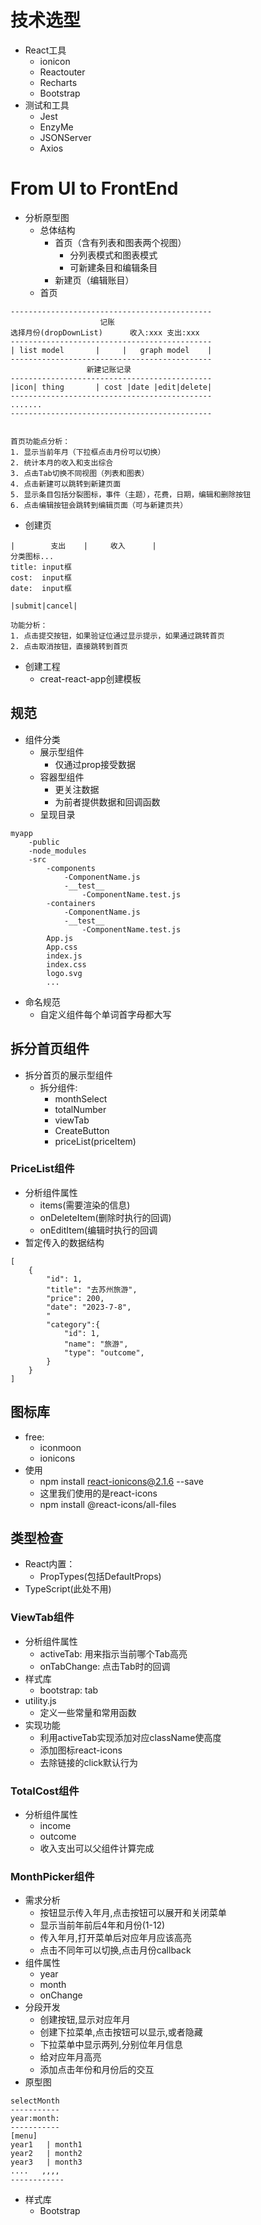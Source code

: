 # 技术选型

* React工具
    * ionicon
    * Reactouter
    * Recharts
    * Bootstrap
* 测试和工具
    * Jest
    * EnzyMe
    * JSONServer
    * Axios

# From UI to FrontEnd

* 分析原型图
    * 总体结构
        * 首页（含有列表和图表两个视图）
            * 分列表模式和图表模式
            * 可新建条目和编辑条目
        * 新建页（编辑账目）
    * 首页

```
---------------------------------------------
                    记账
选择月份(dropDownList)      收入:xxx 支出:xxx
---------------------------------------------
| list model       |     |   graph model    |
---------------------------------------------
                 新建记账记录
---------------------------------------------
|icon| thing       | cost |date |edit|delete|
---------------------------------------------
.......
---------------------------------------------


首页功能点分析：
1. 显示当前年月（下拉框点击月份可以切换）
2. 统计本月的收入和支出综合
3. 点击Tab切换不同视图（列表和图表）
4. 点击新建可以跳转到新建页面
5. 显示条目包括分裂图标，事件（主题），花费，日期，编辑和删除按钮
6. 点击编辑按钮会跳转到编辑页面（可与新建页共）
```  


   * 创建页
```
|        支出    |     收入      |
分类图标...
title: input框
cost:  input框
date:  input框

|submit|cancel|

功能分析：
1. 点击提交按钮，如果验证位通过显示提示，如果通过跳转首页
2. 点击取消按钮，直接跳转到首页
```

* 创建工程
    * creat-react-app创建模板
    
## 规范
* 组件分类
    * 展示型组件
        * 仅通过prop接受数据
    * 容器型组件
        * 更关注数据
        * 为前者提供数据和回调函数
    * 呈现目录
```
myapp
    -public
    -node_modules
    -src
        -components
            -ComponentName.js
            -__test__
                -ComponentName.test.js
        -containers
            -ComponentName.js
            -__test__
                -ComponentName.test.js
        App.js
        App.css
        index.js
        index.css
        logo.svg
        ...    
```        
* 命名规范
    * 自定义组件每个单词首字母都大写

## 拆分首页组件
* 拆分首页的展示型组件
    * 拆分组件:
        * monthSelect
        * totalNumber
        * viewTab
        * CreateButton
        * priceList(priceItem)
### PriceList组件  
* 分析组件属性
    * items(需要渲染的信息)
    * onDeleteItem(删除时执行的回调)
    * onEditItem(编辑时执行的回调
* 暂定传入的数据结构
```
[
    {
        "id": 1,
        "title": "去苏州旅游",
        "price": 200,
        "date": "2023-7-8",
        "
        "category":{
            "id": 1,
            "name": "旅游",
            "type": "outcome",
        }
    }
]
```

## 图标库
* free:
    * iconmoon
    * ionicons
* 使用
    * npm install react-ionicons@2.1.6 --save
    * 这里我们使用的是react-icons
    * npm install @react-icons/all-files
## 类型检查
* React内置：
    * PropTypes(包括DefaultProps)
* TypeScript(此处不用)

### ViewTab组件
* 分析组件属性
    * activeTab: 用来指示当前哪个Tab高亮
    * onTabChange: 点击Tab时的回调
* 样式库
    * bootstrap: tab
* utility.js
    * 定义一些常量和常用函数
* 实现功能
    * 利用activeTab实现添加对应className使高度
    * 添加图标react-icons
    * 去除链接的click默认行为


### TotalCost组件
* 分析组件属性
    * income
    * outcome
    * 收入支出可以父组件计算完成

### MonthPicker组件
* 需求分析
    * 按钮显示传入年月,点击按钮可以展开和关闭菜单
    * 显示当前年前后4年和月份(1-12)
    * 传入年月,打开菜单后对应年月应该高亮
    * 点击不同年可以切换,点击月份callback
* 组件属性
    * year
    * month
    * onChange
* 分段开发
    * 创建按钮,显示对应年月
    * 创建下拉菜单,点击按钮可以显示,或者隐藏
    * 下拉菜单中显示两列,分别位年月信息
    * 给对应年月高亮
    * 添加点击年份和月份后的交互
* 原型图
```
selectMonth
-----------
year:month:
-----------
[menu]
year1   | month1
year2   | month2
year3   | month3
....   ,,,,
------------
```
* 样式库 
    * Bootstrap